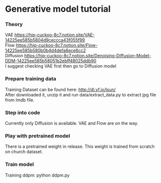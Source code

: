 # Generative model tutorial
### Theory
VAE https://hip-cuckoo-8c7.notion.site/VAE-14225ee585b5804d9ceccca43f055f99 <br>
Flow https://hip-cuckoo-8c7.notion.site/Flow-14225ee585b580b0b4d4defa8ece6cc2 <br>
Diffusion https://hip-cuckoo-8c7.notion.site/Denoising-Diffusion-Model-DDM-14225ee585b58051b2ebff48025ddb90 <br>
I suggest checking VAE first then go to Diffusion model
### Prepare training data
Training Dataset can be found here: http://dl.yf.io/lsun/<br> 
After downloaded it, unzip it and run data/extract_data.py to extract jpg file from lmdb file.<br>
### Step into code
Currently only Diffusion is available. VAE and Flow are on the way.
### Play with pretrained model
There is a pretrained weight in release. This weight is trained from scratch on church dataset.
### Train model
Training ddpm:  python ddpm.py<br>
